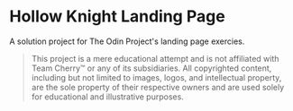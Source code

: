 # Hollow Knight Landing Page

A solution project for The Odin Project's landing page exercies.

> This project is a mere educational attempt and is not affiliated with Team Cherry™ or any of its subsidiaries.
> All copyrighted content, including but not limited to images, logos, and intellectual property, are the sole property of their respective owners and are used solely for educational and illustrative purposes.

